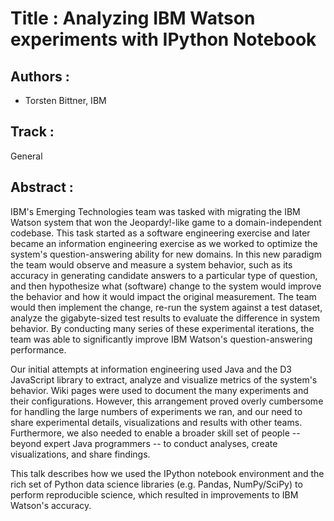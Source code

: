 
Title : Analyzing IBM Watson experiments with IPython Notebook
=====================

Authors : 
----------


- Torsten Bittner, IBM


Track : 
-------

General

Abstract : 
----------

IBM's Emerging Technologies team was tasked with migrating the IBM Watson system that won the Jeopardy!-like game to a domain-independent codebase. This task started as a software engineering exercise and later became an information engineering exercise as we worked to optimize the system's question-answering ability for new domains. In this new paradigm the team would observe and measure a system behavior, such as its accuracy in generating candidate answers to a particular type of question, and then hypothesize what (software) change to the system would improve the behavior and how it would impact the original measurement. The team would then implement the change, re-run the system against a test dataset, analyze the gigabyte-sized test results to evaluate the difference in system behavior. By conducting many series of these experimental iterations, the team was able to significantly improve IBM Watson's question-answering performance.

Our initial attempts at information engineering used Java and the D3 JavaScript library to extract, analyze and visualize metrics of the system's behavior. Wiki pages were used to document the many experiments and their configurations. However, this arrangement proved overly cumbersome for handling the large numbers of experiments we ran, and our need to share experimental details, visualizations and results with other teams. Furthermore, we also needed to enable a broader skill set of people -- beyond expert Java programmers -- to conduct analyses, create visualizations, and share findings.

This talk describes how we used the IPython notebook environment and the rich set of Python data science libraries (e.g. Pandas, NumPy/SciPy) to perform reproducible science, which resulted in improvements to IBM Watson's accuracy.
